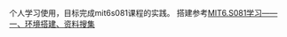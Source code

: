 个人学习使用，目标完成mit6s081课程的实践。
搭建参考[MIT6.S081学习——一、环境搭建、资料搜集](https://blog.csdn.net/weixin_45029825/article/details/136204566)
